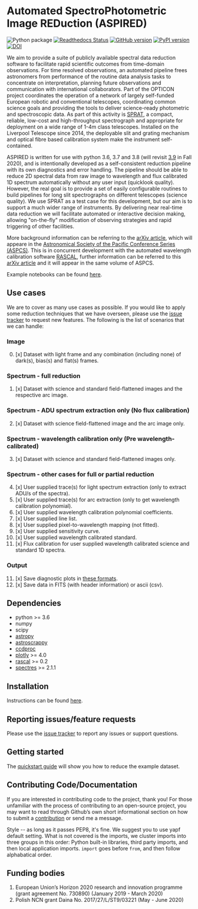 # Automated SpectroPhotometric Image REDuction (ASPIRED)
![Python package](https://github.com/cylammarco/ASPIRED/workflows/Python%20package/badge.svg)
[![Readthedocs Status](https://readthedocs.org/projects/aspired/badge/?version=latest&style=flat)](https://aspired.readthedocs.io/en/latest/)
[![GitHub version](https://badge.fury.io/gh/cylammarco%2Faspired.svg)](https://badge.fury.io/gh/cylammarco%2Faspired)
[![PyPI version](https://badge.fury.io/py/aspired.svg)](https://badge.fury.io/py/aspired)
[![DOI](https://zenodo.org/badge/DOI/10.5281/zenodo.4127294.svg)](https://doi.org/10.5281/zenodo.4127294)

We aim to provide a suite of publicly available spectral data reduction software to facilitate rapid scientific outcomes from time-domain observations. For time resolved observations, an automated pipeline frees astronomers from performance of the routine data analysis tasks to concentrate on interpretation, planning future observations and communication with international collaborators. Part of the OPTICON project coordinates the operation of a network of largely self-funded European robotic and conventional telescopes, coordinating common science goals and providing the tools to deliver science-ready photometric and spectroscopic data. As part of this activity is  [SPRAT](https://ui.adsabs.harvard.edu/abs/2014SPIE.9147E..8HP/abstract), a compact, reliable, low-cost and high-throughput spectrograph and appropriate for deployment on a wide range of 1-4m class telescopes. Installed on the Liverpool Telescope since 2014, the deployable slit and grating mechanism and optical fibre based calibration system make the instrument self-contained.

ASPIRED is written for use with python 3.6, 3.7 and 3.8 (will revisit [3.9](https://www.python.org/dev/peps/pep-0596/) in Fall 2020), and is intentionally developed as a self-consistent reduction pipeline with its own diagnostics and error handling. The pipeline should be able to reduce 2D spectral data from raw image to wavelength and flux calibrated 1D spectrum automatically without any user input (quicklook quality). However, the real goal is to provide a set of easily configurable routines to build pipelines for long slit spectrographs on different telescopes (science quality). We use SPRAT as a test case for this development, but our aim is to support a much wider range of instruments. By delivering near real-time data reduction we will facilitate automated or interactive decision making, allowing "on-the-fly" modification of observing strategies and rapid triggering of other facilities.

More background information can be referring to the [arXiv article](https://ui.adsabs.harvard.edu/abs/2019arXiv191205885L/abstract), which will appeare in the [Astronomical Society of the Pacific Conference Series (ASPCS)](http://www.aspbooks.org/a/volumes/upcoming/?book_id=606). This is in concurrent development with the automated wavelength calibration software [RASCAL](https://github.com/jveitchmichaelis/rascal), further information can be referred to this [arXiv article](https://ui.adsabs.harvard.edu/abs/2019arXiv191205883V/abstract) and it will appear in the same volume of ASPCS.

Example notebooks can be found [here](https://github.com/cylammarco/ASPIRED-example).

## Use cases
We are to cover as many use cases as possible. If you would like to apply some reduction techniques that we have overseen, please use the [issue tracker](https://github.com/cylammarco/ASPIRED/issues) to request new features. The following is the list of scenarios that we can handle:

### Image
0. [x] Dataset with light frame and any combination (including none) of dark(s), bias(s) and flat(s) frames.

### Spectrum - full reduction
1. [x] Dataset with science and standard field-flattened images and the respective arc image.

### Spectrum - ADU spectrum extraction only (No flux calibration)
2. [x] Dataset with science field-flattened image and the arc image only.

### Spectrum - wavelength calibration only (Pre wavelength-calibrated)
3. [x] Dataset with science and standard field-flattened images only.

### Spectrum - other cases for full or partial reduction
4. [x] User supplied trace(s) for light spectrum extraction (only to extract ADU/s of the spectra).
5. [x] User supplied trace(s) for arc extraction (only to get wavelength calibration polynomial).
6. [x] User supplied wavelength calibration polynomial coefficients.
7. [x] User supplied line list.
8. [x] User supplied pixel-to-wavelength mapping (not fitted).
9. [x] User supplied sensitivity curve.
10. [x] User supplied wavelength calibrated standard.
11. [x] Flux calibration for user supplied wavelength calibrated science and standard 1D spectra.

### Output
11. [x] Save diagnostic plots in [these formats](https://plotly.com/python/renderers/#setting-the-default-renderer).
12. [x] Save data in FITS (with header information) or ascii (csv).

## Dependencies
* python >= 3.6
* numpy
* scipy
* [astropy](https://github.com/astropy/astropy)
* [astroscrappy](https://github.com/astropy/astroscrappy)
* [ccdproc](https://github.com/astropy/ccdproc)
* [plotly](https://github.com/plotly/plotly.py) >= 4.0
* [rascal](https://github.com/jveitchmichaelis/rascal) >= 0.2
* [spectres](https://github.com/ACCarnall/SpectRes) >= 2.1.1

## Installation
Instructions can be found [here](https://aspired.readthedocs.io/en/latest/installation/pip.html).

## Reporting issues/feature requests
Please use the [issue tracker](https://github.com/cylammarco/ASPIRED/issues) to report any issues or support questions.

## Getting started
The [quickstart guide](https://aspired.readthedocs.io/en/latest/tutorials/quickstart.html) will show you how to reduce the example dataset.

## Contributing Code/Documentation
If you are interested in contributing code to the project, thank you! For those unfamiliar with the process of contributing to an open-source project, you may want to read through Github’s own short informational section on how to submit a [contribution](https://opensource.guide/how-to-contribute/#how-to-submit-a-contribution) or send me a message.

Style -- as long as it passes PEP8, it's fine. We suggest you to use yapf default setting. What is not covered is the imports, we cluster imports into three groups in this order: Python built-in libraries, third party imports, and then local application imports. `import` goes before `from`, and then follow alphabatical order.

## Funding bodies
1. European Union’s Horizon 2020 research and innovation programme (grant agreement No. 730890)
(January 2019 - March 2020)
2. Polish NCN grant Daina No. 2017/27/L/ST9/03221
(May - June 2020)

